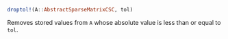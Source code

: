 ```julia
droptol!(A::AbstractSparseMatrixCSC, tol)
```

Removes stored values from `A` whose absolute value is less than or equal to `tol`.
